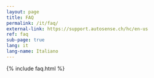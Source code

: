```yaml
---
layout: page
title: FAQ
permalink: /it/faq/
external-link: https://support.autosense.ch/hc/en-us
ref: faq
sub-page: true
lang: it
lang-name: Italiano
---
```


{% include faq.html %}